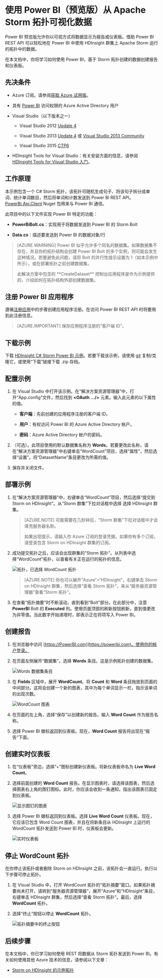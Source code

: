 <properties
 pageTitle="将数据从 Apache Storm 写入 Power BI | Azure"
 description="将数据从 HDInsight 中 Apache Storm 群集上运行的 C# 拓扑写入 Power BI。此外，使用 Power BI 创建报表和实时仪表板。"
 services="hdinsight"
 documentationCenter=""
 authors="Blackmist"
 manager="paulettm"
 editor="cgronlun"
	tags="azure-portal"/>

<tags
	ms.service="hdinsight"
	ms.date="01/08/2016"
	wacn.date="02/26/2016"/>

# 使用 Power BI（预览版）从 Apache Storm 拓扑可视化数据

Power BI 预览版允许你以可视方式将数据显示为报告或仪表板。借助 Power BI REST API 可以轻松地在 Power BI 中使用 HDInsight 群集上 Apache Storm 运行的拓扑中的数据。

在本文档中，你将学习如何使用 Power BI，基于 Storm 拓扑创建的数据创建报告和仪表板。

## 先决条件

- Azure 订阅。请参阅[获取 Azure 试用版](/pricing/1rmb-trial/)。

* 具有 [Power BI](https://powerbi.com) 访问权限的 Azure Active Directory 用户

* Visual Studio（以下版本之一）

    * Visual Studio 2012 [Update 4](http://www.microsoft.com/download/details.aspx?id=39305)

    * Visual Studio 2013 [Update 4](http://www.microsoft.com/download/details.aspx?id=44921) 或 [Visual Studio 2013 Community](http://download.microsoft.com/download/7/1/B/71BA74D8-B9A0-4E6C-9159-A8335D54437E/vs_community.exe)

    * Visual Studio 2015 [CTP6](http://visualstudio.com/downloads/visual-studio-2015-ctp-vs)

* HDInsight Tools for Visual Studio：有关安装方面的信息，请参阅 [HDInsight Tools for Visual Studio 入门](/documentation/articles/hdinsight-hadoop-visual-studio-tools-get-started)。

## 工作原理

本示例包含一个 C# Storm 拓扑，该拓扑可随机生成句子、将该句子拆分成单词、统计单词数目，然后将单词和计数发送到 Power BI REST API。[PowerBi.Api.Client](https://github.com/Vtek/PowerBI.Api.Client) Nuget 包用来与 Power BI 通信。

此项目中的以下文件实现 Power BI 特定的功能：

* **PowerBiBolt.cs**：实现用于将数据发送到 Power BI 的 Storm Bolt

* **Data.cs**：描述要发送到 Power BI 的数据对象/行

> [AZURE.WARNING] Power BI 似乎允许多个同名的数据集。如果数据集不存在，并且你的拓扑结构会创建 Power BI Bolt 的多个实例，则可能会发生这种情况。若要避免此问题，请将 Bolt 的并行性提示设置为 1（如本示例中所示），或在部署拓扑之前创建数据集。
> <p>此解决方案中包含的 **CreateDataset** 控制台应用程序是作为示例提供的，介绍如何在拓扑结构外部创建数据集。

## 注册 Power BI 应用程序

遵循[注册应用](https://powerbi.microsoft.com/en-us/documentation/powerbi-developer-register-a-client-app/)中的步骤创建应用程序注册。在访问 Power BI REST API 时将要用到此注册信息。

> [AZURE.IMPORTANT] 保存应用程序注册的“客户端 ID”。

## 下载示例

下载 [HDInsight C# Storm Power BI 示例](https://github.com/Blackmist/hdinsight-csharp-storm-powerbi)。若要下载该示例，请使用 [git](http://git-scm.com/) 复制/克隆它，或使用“下载”链接下载 .zip 存档。

## 配置示例

1. 在 Visual Studio 中打开该示例。在“解决方案资源管理器”中，打开“App.config”文件，然后找到 **<OAuth .../>** 元素。输入此元素的以下属性的值。

    * **客户端**：先前创建的应用程序注册的客户端 ID。

    * **用户**：有权访问 Power BI 的 Azure Active Directory 帐户。

    * **密码**：Azure Active Directory 帐户的密码。

2. （可选）。此项目使用的默认数据集名称为 **Words**。若要更改此名称，请在“解决方案资源管理器”中右键单击“WordCount”项目，选择“属性”，然后选择“设置”。将“DatasetName”条目更改为所需的值。

2. 保存并关闭文件。

## 部署示例

1. 在“解决方案资源管理器”中，右键单击“WordCount”项目，然后选择“提交到 Storm on HDInsight”。从“Storm 群集”下拉对话框中选择 选择 HDInsight 群集。

    > [AZURE.NOTE] 可能需要在几秒钟后，“Storm 群集”下拉对话框中才会填充服务器名称。
    > <p>如果出现提示，请输入你 Azure 订阅的登录凭据。如果你有多个订阅，请登录包含 Storm on HDInsight 群集的订阅。

2. 成功提交拓扑之后，应该会出现群集的“Storm 拓扑”。从列表中选择“WordCount”拓扑，以查看有关正在运行的拓扑的信息。

    ![拓扑，已选择 WordCount 拓扑](./media/hdinsight-storm-power-bi-topology/topologysummary.png)

    > [AZURE.NOTE] 你也可以展开“Azure”>“HDInsight”，右键单击 Storm on HDInsight 群集，然后选择“查看 Storm 拓扑”，来从“服务器资源管理器”查看“Storm 拓扑”。

3. 在查看“拓扑摘要”时不断滚动，直到看到“Bolt”部分。在此部分中，注意 **PowerBI** Bolt 的 **Executed** 列。使用页面顶部的刷新按钮刷新，直到值更改为非零值。当此数字开始递增时，即表示正在将项写入 Power BI。

## 创建报告

1. 在浏览器中访问 [https://PowerBI.com](https://powerbi.com)。使用你的帐户登录。

2. 在页面左侧展开“数据集”。选择 **Words** 条目。这是示例拓扑创建的数据集。

    ![Words 数据集条目](./media/hdinsight-storm-power-bi-topology/words.png)

3. 在 **Fields** 区域中，展开 **WordCount**。将 **Count** 和 **Word** 条目拖放到页面的中间部分。这将会创建一个新的图表，其中为每个单词显示一栏，指示该单词的出现次数。

    ![WordCount 图表](./media/hdinsight-storm-power-bi-topology/wordcountchart.png)

4. 在页面的左上角，选择“保存”以创建新的报告。输入 **Word Count** 作为报告名称。

5. 选择 Power BI 徽标返回到仪表板。现在，**Word Count** 报告将出现在“报告”下面。

## 创建实时仪表板

1. 在“仪表板”旁边，选择“+”图标创建新仪表板。将新仪表板命名为 **Live Word Count**。

2. 选择前面创建的 **Word Count** 报告。在显示图表时，请选择该图表，然后选择图表右上角的图钉图标。此时，你应该会收到一条通知，指出该图表已固定到仪表板。

    ![显示图钉的图表](./media/hdinsight-storm-power-bi-topology/pushpin.png)

2. 选择 Power BI 徽标返回到仪表板。选择 **Live Word Count** 仪表板。现在，它应该已包含 Word Count 图表，并且在将新条目从 HDInsight 上运行的 WordCount 拓扑发送到 Power BI 时，仪表板会更新。

    ![实时仪表板](./media/hdinsight-storm-power-bi-topology/dashboard.png)

## 停止 WordCount 拓扑

在你停止该拓扑或者删除 Storm on HDInsight 之前，该拓扑会一直运行。执行以下步骤可停止拓扑。

1. 在 Visual Studio 中，打开 WordCount 拓扑的“拓扑摘要”窗口。如果拓扑摘要尚未打开，请转到“服务器资源管理器”，展开“Azure”和“HDInsight”条目，右键单击 HDInsight 群集，然后选择“查看 Storm 拓扑”。最后，选择 **WordCount** 拓扑。

2. 选择“终止”按钮以停止 **WordCount** 拓扑。

    ![拓扑摘要中的终止按钮](./media/hdinsight-storm-power-bi-topology/killtopology.png)

## 后续步骤

在本文档中，你已学习如何使用 REST 将数据从 Storm 拓扑发送到 Power BI。有关如何使用其他 Azure 技术的信息，请参阅以下文章：

* [Storm on HDInsight 的示例拓扑](/documentation/articles/hdinsight-storm-example-topology)

<!---HONumber=Mooncake_0215_2016-->